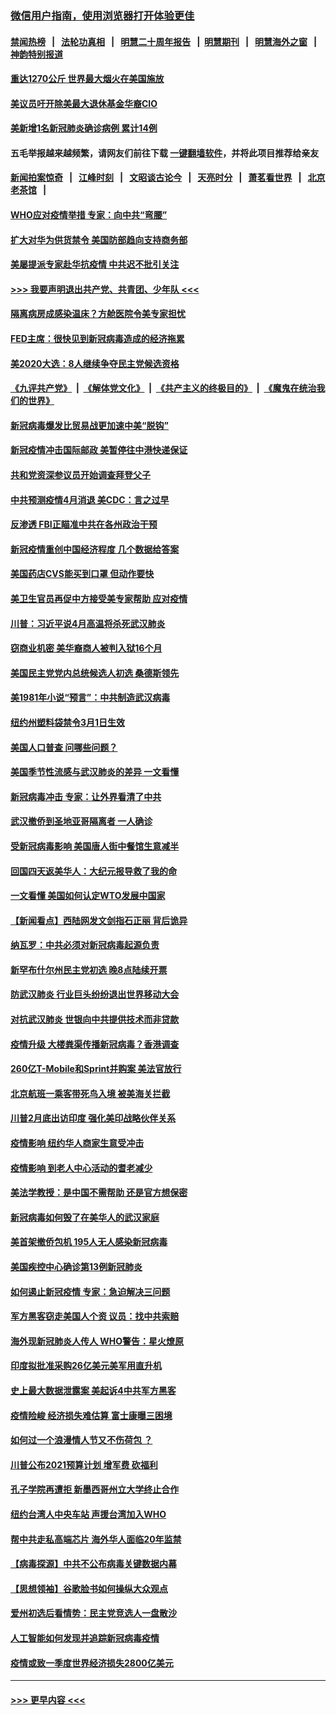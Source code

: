 ### [微信用户指南，使用浏览器打开体验更佳](https://github.com/gfw-breaker/banned-news1/blob/master/indexes/wechat-guide.md?t=0)
#### [禁闻热榜](热点新闻.md?t=0)  &nbsp;&nbsp;|&nbsp;&nbsp; [法轮功真相](https://github.com/gfw-breaker/truth/blob/master/README.md?t=0) &nbsp;&nbsp;|&nbsp;&nbsp; [明慧二十周年报告](https://github.com/gfw-breaker/mh-reports/blob/master/README.md?t=0) &nbsp;&nbsp;|&nbsp;&nbsp;[明慧期刊](https://github.com/gfw-breaker/mh-qikan) &nbsp;&nbsp;|&nbsp;&nbsp; [明慧海外之窗](https://github.com/gfw-breaker/mh-news/blob/master/README.md?t=0) &nbsp;&nbsp;|&nbsp;&nbsp; [神韵特别报道](https://github.com/gfw-breaker/mh-news/blob/master/shenyun.md?t=0)
#### [重达1270公斤 世界最大烟火在美国施放](../pages/nsc412/n11865198.md?t=02131444) 
#### [美议员吁开除美最大退休基金华裔CIO](../pages/nsc412/n11865230.md?t=02131444) 
#### [美新增1名新冠肺炎确诊病例 累计14例](../pages/nsc412/n11864893.md?t=02131444) 
#### 五毛举报越来越频繁，请网友们前往下载 [一键翻墙软件](https://github.com/gfw-breaker/ssr-accounts)，并将此项目推荐给亲友
#### [新闻拍案惊奇](https://github.com/gfw-breaker/banned-news1/blob/master/pages/link4.md) &nbsp;&nbsp;|&nbsp;&nbsp; [江峰时刻](https://github.com/gfw-breaker/banned-news1/blob/master/pages/link4.md) &nbsp;&nbsp;|&nbsp;&nbsp; [文昭谈古论今](https://github.com/gfw-breaker/banned-news1/blob/master/pages/link4.md) &nbsp;&nbsp;|&nbsp;&nbsp; [天亮时分](https://github.com/gfw-breaker/banned-news1/blob/master/pages/link4.md) &nbsp;&nbsp;|&nbsp;&nbsp; [萧茗看世界](https://github.com/gfw-breaker/banned-news1/blob/master/pages/link4.md) &nbsp;&nbsp;|&nbsp;&nbsp; [北京老茶馆](https://github.com/gfw-breaker/banned-news1/blob/master/pages/link4.md) &nbsp;&nbsp;|&nbsp;&nbsp; 
#### [WHO应对疫情举措 专家：向中共“弯腰”](../pages/nsc412/n11864727.md?t=02131444) 
#### [扩大对华为供货禁令 美国防部趋向支持商务部](../pages/nsc412/n11864773.md?t=02131444) 
#### [美屡提派专家赴华抗疫情 中共迟不批引关注](../pages/nsc412/n11864719.md?t=02131444) 
#### [>>> 我要声明退出共产党、共青团、少年队 <<<](https://github.com/begood0513/goodnews/blob/master/quit/letter.md) 
#### [隔离病房成感染温床？方舱医院令美专家担忧](../pages/nsc412/n11864575.md?t=02131444) 
#### [FED主席：很快见到新冠病毒造成的经济拖累](../pages/nsc412/n11864507.md?t=02131444) 
#### [美2020大选：8人继续争夺民主党候选资格](../pages/nsc412/n11864327.md?t=02131444) 
#### [《九评共产党》](https://github.com/begood0513/9ping.md/blob/master/README.md) &nbsp;|&nbsp; [《解体党文化》](../../../../jtdwh.md/blob/master/README.md)  &nbsp;|&nbsp; [《共产主义的终极目的》](../../../../gczydzjmd.md/blob/master/README.md) &nbsp;|&nbsp; [《魔鬼在统治我们的世界》](../../../../mgztzwmdsj.md/blob/master/README.md) 
#### [新冠病毒爆发比贸易战更加速中美“脱钩”](../pages/nsc412/n11864470.md?t=02131444) 
#### [新冠疫情冲击国际邮政 美暂停往中港快递保证](../pages/nsc412/n11864207.md?t=02131444) 
#### [共和党资深参议员开始调查拜登父子](../pages/nsc412/n11863984.md?t=02131444) 
#### [中共预测疫情4月消退 美CDC：言之过早](../pages/nsc412/n11864310.md?t=02131444) 
#### [反渗透 FBI正瞄准中共在各州政治干预](../pages/nsc412/n11864300.md?t=02131444) 
#### [新冠疫情重创中国经济程度 几个数据给答案](../pages/nsc412/n11864203.md?t=02131444) 
#### [美国药店CVS能买到口罩 但动作要快](../pages/nsc412/n11862438.md?t=02131444) 
#### [美卫生官员再促中方接受美专家帮助 应对疫情](../pages/nsc412/n11864043.md?t=02131444) 
#### [川普：习近平说4月高温将杀死武汉肺炎](../pages/nsc412/n11860814.md?t=02131444) 
#### [窃商业机密 美华裔商人被判入狱16个月](../pages/nsc412/n11863911.md?t=02131444) 
#### [美国民主党党内总统候选人初选 桑德斯领先](../pages/nsc412/n11863475.md?t=02131444) 
#### [美1981年小说“预言”：中共制造武汉病毒](../pages/nsc412/n11863306.md?t=02131444) 
#### [纽约州塑料袋禁令3月1日生效](../pages/nsc412/n11862832.md?t=02131444) 
#### [美国人口普查  问哪些问题？](../pages/nsc412/n11862808.md?t=02131444) 
#### [美国季节性流感与武汉肺炎的差异 一文看懂](../pages/nsc412/n11862428.md?t=02131444) 
#### [新冠病毒冲击 专家：让外界看清了中共](../pages/nsc412/n11862280.md?t=02131444) 
#### [武汉撤侨到圣地亚哥隔离者 一人确诊](../pages/nsc412/n11862460.md?t=02131444) 
#### [受新冠病毒影响 美国唐人街中餐馆生意减半](../pages/nsc412/n11861940.md?t=02131444) 
#### [回国四天返美华人：大纪元报导救了我的命](../pages/nsc412/n11862181.md?t=02131444) 
#### [一文看懂 美国如何认定WTO发展中国家](../pages/nsc412/n11862051.md?t=02131444) 
#### [【新闻看点】西陆网发文剑指石正丽 背后诡异](../pages/nsc412/n11861792.md?t=02131444) 
#### [纳瓦罗：中共必须对新冠病毒起源负责](../pages/nsc412/n11861810.md?t=02131444) 
#### [新罕布什尔州民主党初选 晚8点陆续开票](../pages/nsc412/n11861872.md?t=02131444) 
#### [防武汉肺炎 行业巨头纷纷退出世界移动大会](../pages/nsc412/n11861795.md?t=02131444) 
#### [对抗武汉肺炎 世银向中共提供技术而非贷款](../pages/nsc412/n11861652.md?t=02131444) 
#### [疫情升级 大楼粪渠传播新冠病毒？香港调查](../pages/nsc412/n11861556.md?t=02131444) 
#### [260亿T-Mobile和Sprint并购案 美法官放行](../pages/nsc412/n11861511.md?t=02131444) 
#### [北京航班一乘客带死鸟入境 被美海关拦截](../pages/nsc412/n11861317.md?t=02131444) 
#### [川普2月底出访印度 强化美印战略伙伴关系](../pages/nsc412/n11860557.md?t=02131444) 
#### [疫情影响  纽约华人商家生意受冲击](../pages/nsc412/n11860284.md?t=02131444) 
#### [疫情影响  到老人中心活动的耆老减少](../pages/nsc412/n11860199.md?t=02131444) 
#### [美法学教授：是中国不需帮助 还是官方想保密](../pages/nsc412/n11859492.md?t=02131444) 
#### [新冠病毒如何毁了在美华人的武汉家庭](../pages/nsc412/n11859524.md?t=02131444) 
#### [美首架撤侨包机 195人无人感染新冠病毒](../pages/nsc412/n11859908.md?t=02131444) 
#### [美国疾控中心确诊第13例新冠肺炎](../pages/nsc412/n11859966.md?t=02131444) 
#### [如何遏止新冠疫情 专家：急迫解决三问题](../pages/nsc412/n11859685.md?t=02131444) 
#### [军方黑客窃走美国人个资 议员：找中共索赔](../pages/nsc412/n11859371.md?t=02131444) 
#### [海外现新冠肺炎人传人 WHO警告：星火燎原](../pages/nsc412/n11859252.md?t=02131444) 
#### [印度拟批准采购26亿美元美军用直升机](../pages/nsc412/n11859143.md?t=02131444) 
#### [史上最大数据泄露案 美起诉4中共军方黑客](../pages/nsc412/n11859115.md?t=02131444) 
#### [疫情险峻 经济损失难估算 富士康曝三困境](../pages/nsc412/n11859120.md?t=02131444) 
#### [如何过一个浪漫情人节又不伤荷包 ？](../pages/nsc412/n11858969.md?t=02131444) 
#### [川普公布2021预算计划 增军费 砍福利](../pages/nsc412/n11859012.md?t=02131444) 
#### [孔子学院再遭拒 新墨西哥州立大学终止合作](../pages/nsc412/n11858661.md?t=02131444) 
#### [纽约台湾人中央车站  声援台湾加入WHO](../pages/nsc412/n11857757.md?t=02131444) 
#### [帮中共走私高端芯片 海外华人面临20年监禁](../pages/nsc412/n11855016.md?t=02131444) 
#### [【病毒探源】中共不公布病毒关键数据内幕](../pages/nsc412/n11856584.md?t=02131444) 
#### [【思想领袖】谷歌脸书如何操纵大众观点](../pages/nsc412/n11680874.md?t=02131444) 
#### [爱州初选后看情势：民主党竞选人一盘散沙](../pages/nsc412/n11856557.md?t=02131444) 
#### [人工智能如何发现并追踪新冠病毒疫情](../pages/nsc412/n11856398.md?t=02131444) 
#### [疫情或致一季度世界经济损失2800亿美元](../pages/nsc412/n11855639.md?t=02131444) 

----
#### [ >>> 更早内容 <<< ](../indexes/nsc412-earlier.md)
